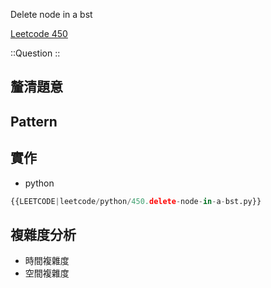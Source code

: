 Delete node in a bst

[Leetcode 450](https://leetcode.com/problems/delete-node-in-a-bst/description/)

::Question
::

## 釐清題意

## Pattern

## 實作

- python

```python
{{LEETCODE|leetcode/python/450.delete-node-in-a-bst.py}}
```

## 複雜度分析

- 時間複雜度
- 空間複雜度
